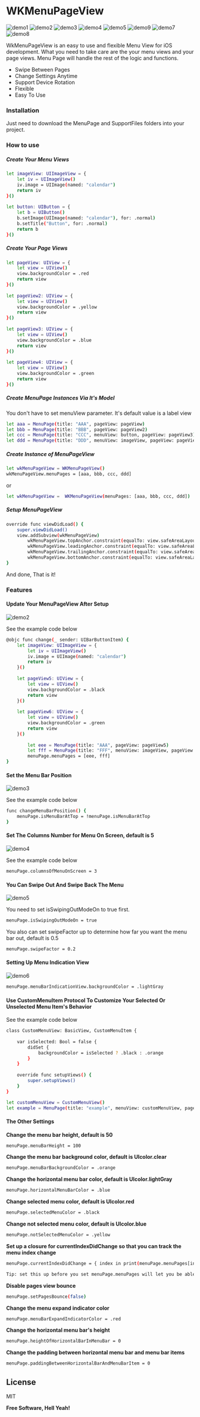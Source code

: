 # WKMenuPageView
![demo1](https://github.com/fanwu8184/WKMenuPageView/blob/master/Demos/demo1.gif)
![demo2](https://github.com/fanwu8184/WKMenuPageView/blob/master/Demos/demo2.gif)
![demo3](https://github.com/fanwu8184/WKMenuPageView/blob/master/Demos/demo3.gif)
![demo4](https://github.com/fanwu8184/WKMenuPageView/blob/master/Demos/demo4.gif)
![demo5](https://github.com/fanwu8184/WKMenuPageView/blob/master/Demos/demo5.gif)
![demo9](https://github.com/fanwu8184/WKMenuPageView/blob/master/Demos/demo9.gif)
![demo7](https://github.com/fanwu8184/WKMenuPageView/blob/master/Demos/demo7.gif)
![demo8](https://github.com/fanwu8184/WKMenuPageView/blob/master/Demos/demo8.gif)

WkMenuPageView is an easy to use and flexible Menu View for iOS development. What you need to take care are the your menu views and your page views. Menu Page will handle the rest of the logic and functions.
- Swipe Between Pages
- Change Settings Anytime
- Support Device Rotation
- Flexible
- Easy To Use

### Installation
Just need to download the MenuPage and SupportFiles folders into your project.

### How to use
##### Create Your Menu Views
```sh
let imageView: UIImageView = {
    let iv = UIImageView()
    iv.image = UIImage(named: "calendar")
    return iv
}()
        
let button: UIButton = {
    let b = UIButton()
    b.setImage(UIImage(named: "calendar"), for: .normal)
    b.setTitle("Button", for: .normal)
    return b
}()
```

##### Create Your Page Views
```sh
let pageView: UIView = {
    let view = UIView()
    view.backgroundColor = .red
    return view
}()
        
let pageView2: UIView = {
    let view = UIView()
    view.backgroundColor = .yellow
    return view
}()
        
let pageView3: UIView = {
    let view = UIView()
    view.backgroundColor = .blue
    return view
}()
        
let pageView4: UIView = {
    let view = UIView()
    view.backgroundColor = .green
    return view
}()
```

##### Create MenuPage Instances Via It's Model
You don't have to set menuView parameter. It's default value is a label view
```sh
let aaa = MenuPage(title: "AAA", pageView: pageView)
let bbb = MenuPage(title: "BBB", pageView: pageView2)
let ccc = MenuPage(title: "CCC", menuView: button, pageView: pageView3)
let ddd = MenuPage(title: "DDD", menuView: imageView, pageView: pageView4)
```

##### Create Instance of MenuPageView
```sh
let wkMenuPageView = WKMenuPageView()
wkMenuPageView.menuPages = [aaa, bbb, ccc, ddd]
```
or
```sh
let wkMenuPageView =  WKMenuPageView(menuPages: [aaa, bbb, ccc, ddd])
```

##### Setup MenuPageView
```sh
override func viewDidLoad() {
    super.viewDidLoad()
    view.addSubview(wkMenuPageView)
        wkMenuPageView.topAnchor.constraint(equalTo: view.safeAreaLayoutGuide.topAnchor, constant: 0).isActive = true
        wkMenuPageView.leadingAnchor.constraint(equalTo: view.safeAreaLayoutGuide.leadingAnchor, constant: 0).isActive = true
        wkMenuPageView.trailingAnchor.constraint(equalTo: view.safeAreaLayoutGuide.trailingAnchor, constant: 0).isActive = true
        wkMenuPageView.bottomAnchor.constraint(equalTo: view.safeAreaLayoutGuide.bottomAnchor, constant: 0).isActive = true
}
```
And done, That is it!

### Features
#### Update Your MenuPageView After Setup
![demo2](https://github.com/fanwu8184/MenuPage/blob/master/Demos/demo2.gif)

See the example code below
```sh
@objc func change(_ sender: UIBarButtonItem) {
    let imageView: UIImageView = {
        let iv = UIImageView()
        iv.image = UIImage(named: "calendar")
        return iv
    }()
        
    let pageView5: UIView = {
        let view = UIView()
        view.backgroundColor = .black
        return view
    }()
        
    let pageView6: UIView = {
        let view = UIView()
        view.backgroundColor = .green
        return view
    }()
        
        let eee = MenuPage(title: "AAA", pageView: pageView5)
        let fff = MenuPage(title: "FFF", menuView: imageView, pageView: pageView6)
        menuPage.menuPages = [eee, fff]
}
```

#### Set the Menu Bar Position
![demo3](https://github.com/fanwu8184/MenuPage/blob/master/Demos/demo3.gif)

See the example code below
```sh
func changeMenuBarPosition() {
    menuPage.isMenuBarAtTop = !menuPage.isMenuBarAtTop
}
```

#### Set The Columns Number for Menu On Screen, default is 5
![demo4](https://github.com/fanwu8184/MenuPage/blob/master/Demos/demo4.gif)

See the example code below
```sh
menuPage.columnsOfMenuOnScreen = 3
```

#### You Can Swipe Out And Swipe Back The Menu
![demo5](https://github.com/fanwu8184/MenuPage/blob/master/Demos/demo5.gif)

You need to set isSwipingOutModeOn to true first.
```sh
menuPage.isSwipingOutModeOn = true
```
You also can set swipeFactor up to determine how far you want the menu bar out, default is 0.5
```sh
menuPage.swipeFactor = 0.2
```

#### Setting Up Menu Indication View
![demo6](https://github.com/fanwu8184/MenuPage/blob/master/Demos/demo6.gif)

```sh
menuPage.menuBarIndicationView.backgroundColor = .lightGray
```

#### Use CustomMenuItem Protocol To Customize Your Selected Or Unselected Menu Item's Behavior
See the example code below
```sh
class CustomMenuView: BasicView, CustomMenuItem {
    
    var isSelected: Bool = false {
        didSet {
            backgroundColor = isSelected ? .black : .orange
        }
    }
    
    override func setupViews() {
        super.setupViews()
    }
}

let customMenuView = CustomMenuView()
let example = MenuPage(title: "example", menuView: customMenuView, pageView: UIView())
```

#### The Other Settings
**Change the menu bar height, default is 50**
```sh
menuPage.menuBarHeight = 100
```
**Change the menu bar background color, default is UIcolor.clear**
```sh
menuPage.menuBarBackgroundColor = .orange
```
**Change the horizontal menu bar color, default is UIcolor.lightGray**
```sh
menuPage.horizontalMenuBarColor = .blue
```
**Change selected menu color, default is UIcolor.red**
```sh
menuPage.selectedMenuColor = .black
```
**Change not selected menu color, default is UIcolor.blue**
```sh
menuPage.notSelectedMenuColor = .yellow
```
**Set up a closure for currentIndexDidChange so that you can track the menu index change**
```sh
menuPage.currentIndexDidChange = { index in print(menuPage.menuPages[index].title) }

Tip: set this up before you set menuPage.menuPages will let you be able to track the initial value change
```
**Disable pages view bounce**
```sh
menuPage.setPagesBounce(false)
```
**Change the menu expand indicator color**
```sh
menuPage.menuBarExpandIndicatorColor = .red
```
**Change the horizontal menu bar's height**
```sh
menuPage.heightOfHorizontalBarInMenuBar = 0
```
**Change the padding between horizontal menu bar and menu bar items**
```sh
menuPage.paddingBetweenHorizontalBarAndMenuBarItem = 0
```

License
----

MIT

**Free Software, Hell Yeah!**
